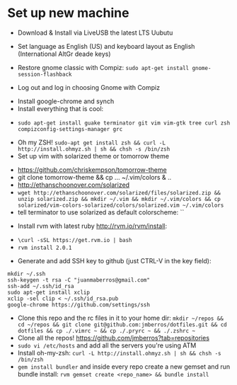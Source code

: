 Set up new machine
========

* Download & Install via LiveUSB the latest LTS Uubutu
 - Set language as English (US) and keyboard layout as English (International AltGr deade keys)
* Restore gnome classic with Compiz: `sudo apt-get install gnome-session-flashback`
 - Log out and log in choosing Gnome with Compiz
* Install google-chrome and synch
* Install everything that is cool:
 - `sudo apt-get install guake terminator git vim vim-gtk tree curl zsh compizconfig-settings-manager grc`
* Oh my ZSH! `sudo-apt get install zsh && curl -L http://install.ohmyz.sh | sh && chsh -s /bin/zsh`
* Set up vim with solarized theme or tomorrow theme
 - https://github.com/chriskempson/tomorrow-theme
 - git clone tomorrow-theme && cp ... ~/.vim/colors & ..
 - http://ethanschoonover.com/solarized
 - `wget http://ethanschoonover.com/solarized/files/solarized.zip && unzip solarized.zip && mkdir ~/.vim && mkdir ~/.vim/colors && cp solarized/vim-colors-solarized/colors/solarized.vim ~/.vim/colors`
 - tell terminator to use solarized as default colorscheme: ``
* Install rvm with latest ruby http://rvm.io/rvm/install:
 - `\curl -sSL https://get.rvm.io | bash`
 - `rvm install 2.0.1`
* Generate and add SSH key to github (just CTRL-V in the key field):
```
mkdir ~/.ssh
ssh-keygen -t rsa -C "juanmaberros@gmail.com"
ssh-add ~/.ssh/id_rsa
sudo apt-get install xclip
xclip -sel clip < ~/.ssh/id_rsa.pub
google-chrome https://github.com/settings/ssh
```
* Clone this repo and the rc files in it to your home dir: `mkdir ~/repos && cd ~/repos && git clone git@github.com:jmberros/dotfiles.git && cd dotfiles && cp ./.vimrc ~ && cp ./.pryrc ~ && ./.zshrc ~`
* Clone all the repos! https://github.com/jmberros?tab=repositories
* `sudo vi /etc/hosts` and add all the servers you're using ATM
* Install oh-my-zsh: `curl -L http://install.ohmyz.sh | sh && chsh -s /bin/zsh`
* `gem install bundler` and inside every repo create a new gemset and run bundle install: `rvm gemset create <repo_name> && bundle install`
